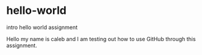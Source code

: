 # hello-world
intro hello world assignment

Hello my name is caleb and I am testing out how to use GitHub through this assignment.
